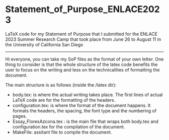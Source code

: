 # Statement_of_Purpose_ENLACE2023
LaTeX code for my Statement of Purpose that I submitted for the ENLACE 2023 Summer Research Camp that took place from June 26 to August 11 in the University of California San Diego

---

Hi everyone, you can take my SoP files as the format of your own letter. One thing to consider is that the whole structure of the latex code benefits the user
to focus on the writing and less on the technicalities of formatting the document.

The main structure is as follows (inside the /latex dir):
- body.tex: is where the actual writing takes place. The first lines of actual LaTeX code are for the formatting of the headers.
- configuration.tex: is where the format of the document happens. It formats the headers, the spacing, the font type and the numbering of pages.
- Essay_FloresAzcona.tex : is the main file that wraps both body.tex and configuration.tex for the compilation of the document.
- MakeFile: assitant file to compile the document.
